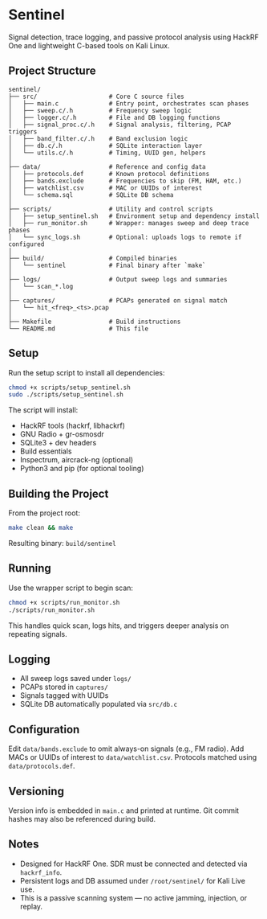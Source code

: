 # Sentinel

Signal detection, trace logging, and passive protocol analysis using HackRF One and lightweight C-based tools on Kali Linux.

## Project Structure

```
sentinel/
├── src/                    # Core C source files
│   ├── main.c              # Entry point, orchestrates scan phases
│   ├── sweep.c/.h          # Frequency sweep logic
│   ├── logger.c/.h         # File and DB logging functions
│   ├── signal_proc.c/.h    # Signal analysis, filtering, PCAP triggers
│   ├── band_filter.c/.h    # Band exclusion logic
│   ├── db.c/.h             # SQLite interaction layer
│   └── utils.c/.h          # Timing, UUID gen, helpers
│
├── data/                   # Reference and config data
│   ├── protocols.def       # Known protocol definitions
│   ├── bands.exclude       # Frequencies to skip (FM, HAM, etc.)
│   ├── watchlist.csv       # MAC or UUIDs of interest
│   └── schema.sql          # SQLite DB schema
│
├── scripts/                # Utility and control scripts
│   ├── setup_sentinel.sh   # Environment setup and dependency install
│   ├── run_monitor.sh      # Wrapper: manages sweep and deep trace phases
│   └── sync_logs.sh        # Optional: uploads logs to remote if configured
│
├── build/                  # Compiled binaries
│   └── sentinel            # Final binary after `make`
│
├── logs/                   # Output sweep logs and summaries
│   └── scan_*.log
│
├── captures/               # PCAPs generated on signal match
│   └── hit_<freq>_<ts>.pcap
│
├── Makefile                # Build instructions
└── README.md               # This file
```

## Setup

Run the setup script to install all dependencies:

```bash
chmod +x scripts/setup_sentinel.sh
sudo ./scripts/setup_sentinel.sh
```

The script will install:

- HackRF tools (hackrf, libhackrf)
- GNU Radio + gr-osmosdr
- SQLite3 + dev headers
- Build essentials
- Inspectrum, aircrack-ng (optional)
- Python3 and pip (for optional tooling)

## Building the Project

From the project root:

```bash
make clean && make
```

Resulting binary: `build/sentinel`

## Running

Use the wrapper script to begin scan:

```bash
chmod +x scripts/run_monitor.sh
./scripts/run_monitor.sh
```

This handles quick scan, logs hits, and triggers deeper analysis on repeating signals.

## Logging

- All sweep logs saved under `logs/`
- PCAPs stored in `captures/`
- Signals tagged with UUIDs
- SQLite DB automatically populated via `src/db.c`

## Configuration

Edit `data/bands.exclude` to omit always-on signals (e.g., FM radio).
Add MACs or UUIDs of interest to `data/watchlist.csv`.
Protocols matched using `data/protocols.def`.

## Versioning

Version info is embedded in `main.c` and printed at runtime.
Git commit hashes may also be referenced during build.

## Notes

- Designed for HackRF One. SDR must be connected and detected via `hackrf_info`.
- Persistent logs and DB assumed under `/root/sentinel/` for Kali Live use.
- This is a passive scanning system — no active jamming, injection, or replay.